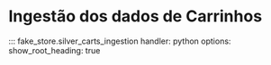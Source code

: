 # Ingestão dos dados de Carrinhos

::: fake_store.silver_carts_ingestion
    handler: python
    options:
        show_root_heading: true

